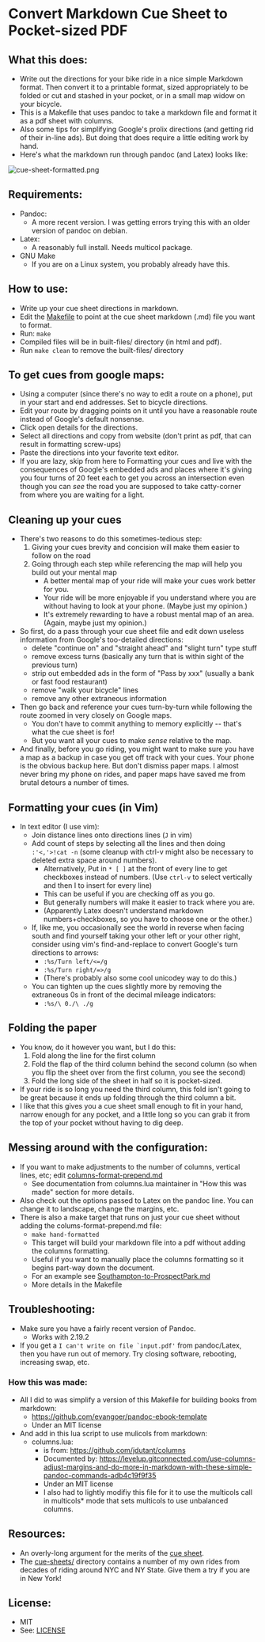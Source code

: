 # Convert Markdown Cue Sheet to Pocket-sized PDF

## What this does:
* Write out the directions for your bike ride in a nice simple Markdown format. Then convert it to a printable format, sized appropriately to be folded or cut and stashed in your pocket, or in a small map widow on your bicycle.
* This is a Makefile that uses pandoc to take a markdown file and format it as a pdf sheet with columns.
* Also some tips for simplifying Google's prolix directions (and getting rid of their in-line ads). But doing that does require a little editing work by hand.
* Here's what the markdown run through pandoc (and Latex) looks like:

![cue-sheet-formatted.png](./more-readme/cue-sheet-formatted.png)


## Requirements:
* Pandoc:
	* A more recent version. I was getting errors trying this with an older version of pandoc on debian.
* Latex:
	* A reasonably full install. Needs multicol package.
* GNU Make
	* If you are on a Linux system, you probably already have this.


## How to use:
* Write up your cue sheet directions in markdown.
* Edit the [Makefile](./Makefile) to point at the cue sheet markdown (.md) file you want to format.
* Run: ```make```
* Compiled files will be in built-files/ directory (in html and pdf).
* Run ```make clean``` to remove the built-files/ directory


## To get cues from google maps:
* Using a computer (since there's no way to edit a route on a phone), put in your start and end addresses. Set to bicycle directions.
* Edit your route by dragging points on it until you have a reasonable route instead of Google's default nonsense.
* Click open details for the directions.
* Select all directions and copy from website (don't print as pdf, that can result in formatting screw-ups) 
* Paste the directions into your favorite text editor.
* If you are lazy, skip from here to Formatting your cues and live with the consequences of Google's embedded ads and places where it's giving you four turns of 20 feet each to get you across an intersection even though you can *see* the road you are supposed to take catty-corner from where you are waiting for a light.


## Cleaning up your cues
* There's two reasons to do this sometimes-tedious step:
	1. Giving your cues brevity and concision will make them easier to follow on the road
	2. Going through each step while referencing the map will help you build out your mental map
		* A better mental map of your ride will make your cues work better for you.
		* Your ride will be more enjoyable if you understand where you are without having to look at your phone. (Maybe just my opinion.)
		* It's extremely rewarding to have a robust mental map of an area. (Again, maybe just my opinion.)
* So first, do a pass through your cue sheet file and edit down useless information from Google's too-detailed directions: 
	* delete "continue on" and "straight ahead" and "slight turn" type stuff
	* remove excess turns (basically any turn that is within sight of the previous turn)
	* strip out embedded ads in the form of "Pass by xxx" (usually a bank or fast food restaurant)
	* remove "walk your bicycle" lines
	* remove any other extraneous information
* Then go back and reference your cues turn-by-turn while following the route zoomed in very closely on Google maps.
	* You don't have to commit anything to memory explicitly -- that's what the cue sheet is for!
	* But you want all your cues to make *sense* relative to the map.
* And finally, before you go riding, you might want to make sure you have a map as a backup in case you get off track with your cues. Your phone is the obvious backup here. But don't dismiss paper maps. I almost never bring my phone on rides, and paper maps have saved me from brutal detours a number of times.


## Formatting your cues (in Vim)
* In text editor (I use vim):
	* Join distance lines onto directions lines (```J``` in vim)
	* Add count of steps by selecting all the lines and then doing ```:'<,'>!cat -n``` (some cleanup with ctrl-v might also be necessary to deleted extra space around numbers).
		* Alternatively, Put in ```* [ ]``` at the front of every line to get checkboxes instead of numbers. (Use ```ctrl-v``` to select vertically and then I to insert for every line)
		* This can be useful if you are checking off as you go.
		* But generally numbers will make it easier to track where you are.
		* (Apparently Latex doesn't understand markdown numbers+checkboxes, so you have to choose one or the other.)
	* If, like me, you occasionally see the world in reverse when facing south and find yourself taking your other left or your other right, consider using vim's find-and-replace to convert Google's turn directions to arrows:
		* ```:%s/Turn left/<=/g```
		* ```:%s/Turn right/=>/g```
		* (There's probably also some cool unicodey way to do this.)
	* You can tighten up the cues slightly more by removing the extraneous 0s in front of the decimal mileage indicators:
		* ```:%s/\ 0./\ ./g```


## Folding the paper
* You know, do it however you want, but I do this:
	1. Fold along the line for the first column
	2. Fold the flap of the third column behind the second column (so when you flip the sheet over from the first column, you see the second)
	3. Fold the long side of the sheet in half so it is pocket-sized.
* If your ride is so long you need the third column, this fold isn't going to be great because it ends up folding through the third column a bit.
* I like that this gives you a cue sheet small enough to fit in your hand, narrow enough for any pocket, and a little long so you can grab it from the top of your pocket without having to dig deep.


## Messing around with the configuration:
* If you want to make adjustments to the number of columns, vertical lines, etc; edit [columns-format-prepend.md](./columns/columns-format-prepend.md)
	* See documentation from columns.lua maintainer in "How this was made" section for more details.
* Also check out the options passed to Latex on the pandoc line. You can change it to landscape, change the margins, etc.
* There is also a make target that runs on just your cue sheet without adding the colums-format-prepend.md file:
	* ```make hand-formatted```
	* This target will build your markdown file into a pdf without adding the columns formatting.
	* Useful if you want to manually place the columns formatting so it begins part-way down the document.
	* For an example see [Southampton-to-ProspectPark.md](cue-sheets/Southampton-to-ProspectPark.md)
	* More details in the Makefile


## Troubleshooting:
* Make sure you have a fairly recent version of Pandoc.
	* Works with 2.19.2
* If you get a ```I can't write on file `input.pdf'``` from pandoc/Latex, then you have run out of memory. Try closing software, rebooting, increasing swap, etc.


### How this was made:
* All I did to was simplify a version of this Makefile for building books from markdown:
	* https://github.com/evangoer/pandoc-ebook-template
	* Under an MIT license
* And add in this lua script to use mulicols from markdown:
	* columns.lua:
		* is from: https://github.com/jdutant/columns
		* Documented by: https://levelup.gitconnected.com/use-columns-adjust-margins-and-do-more-in-markdown-with-these-simple-pandoc-commands-adb4c19f9f35
		* Under an MIT license
		* I also had to lightly modifiy this file for it to use the multicols call in multicols* mode that sets multicols to use unbalanced columns.


## Resources:
* An overly-long argument for the merits of the [cue sheet](./more-readme/why-cue-sheets.md).
* The [cue-sheets/](./cue-sheets/) directory contains a number of my own rides from decades of riding around NYC and NY State. Give them a try if you are in New York!


## License:
* MIT
* See: [LICENSE](./LICENSE)





